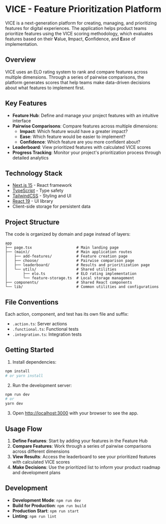 # VICE - Feature Prioritization Platform

VICE is a next-generation platform for creating, managing, and prioritizing features for digital experiences. The application helps product teams prioritize features using the VICE scoring methodology, which evaluates features based on their **V**alue, **I**mpact, **C**onfidence, and **E**ase of implementation.

## Overview

VICE uses an ELO rating system to rank and compare features across multiple dimensions. Through a series of pairwise comparisons, the platform generates scores that help teams make data-driven decisions about what features to implement first.

## Key Features

- **Feature Hub**: Define and manage your project features with an intuitive interface
- **Pairwise Comparisons**: Compare features across multiple dimensions:
  - **Impact**: Which feature would have a greater impact?
  - **Ease**: Which feature would be easier to implement?
  - **Confidence**: Which feature are you more confident about?
- **Leaderboard**: View prioritized features with calculated VICE scores
- **Progress Tracking**: Monitor your project's prioritization process through detailed analytics

## Technology Stack

- [Next.js 15](https://nextjs.org/) - React framework
- [TypeScript](https://www.typescriptlang.org/) - Type safety
- [TailwindCSS](https://tailwindcss.com/) - Styling and UI
- [React 19](https://react.dev/) - UI library
- Client-side storage for persistent data

## Project Structure

The code is organized by domain and page instead of layers:

```
app
├── page.tsx                    # Main landing page
├── (main)/                     # Main application routes
│   ├── add-features/           # Feature creation page
│   ├── choose/                 # Pairwise comparison page
│   ├── leaderboard/            # Results and prioritization page
│   └── utils/                  # Shared utilities
│       ├── elo.ts              # ELO rating implementation
│       └── feature-storage.ts  # Local storage management
├── components/                 # Shared React components
└── lib/                        # Common utilities and configurations
```

## File Conventions

Each action, component, and test has its own file and suffix:
- `.action.ts`: Server actions
- `.functional.ts`: Functional tests
- `.integration.ts`: Integration tests

## Getting Started

1. Install dependencies:
```bash
npm install
# or yarn install
```

2. Run the development server:
```bash
npm run dev
# or
yarn dev
```

3. Open [http://localhost:3000](http://localhost:3000) with your browser to see the app.

## Usage Flow

1. **Define Features**: Start by adding your features in the Feature Hub
2. **Compare Features**: Work through a series of pairwise comparisons across different dimensions
3. **View Results**: Access the leaderboard to see your prioritized features with calculated VICE scores
4. **Make Decisions**: Use the prioritized list to inform your product roadmap and development plans

## Development

- **Development Mode**: `npm run dev`
- **Build for Production**: `npm run build`
- **Production Start**: `npm run start`
- **Linting**: `npm run lint`

